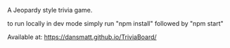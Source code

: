 
A Jeopardy style trivia game.

to run locally in dev mode simply run "npm install" followed by "npm start"

Available at: https://dansmatt.github.io/TriviaBoard/

